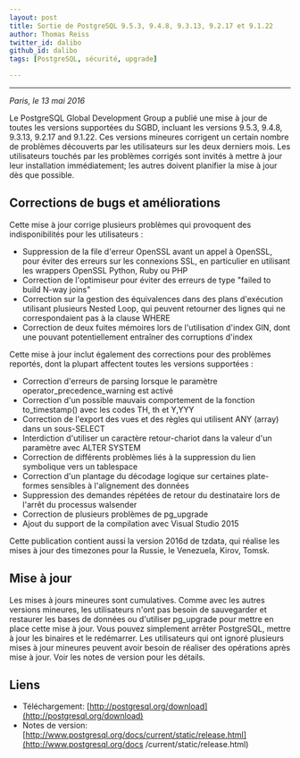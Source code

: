```yaml
---
layout: post
title: Sortie de PostgreSQL 9.5.3, 9.4.8, 9.3.13, 9.2.17 et 9.1.22
author: Thomas Reiss
twitter_id: dalibo
github_id: dalibo
tags: [PostgreSQL, sécurité, upgrade]

---
```


---
*Paris, le 13 mai 2016*

Le PostgreSQL Global Development Group a publié une mise à jour de toutes les versions supportées du SGBD, incluant les versions 9.5.3, 9.4.8, 9.3.13, 9.2.17 and 9.1.22. Ces versions mineures corrigent un certain nombre de problèmes découverts par les utilisateurs sur les deux derniers mois. Les utilisateurs touchés par les problèmes corrigés sont invités à mettre à jour leur installation immédiatement; les autres doivent planifier la mise à jour dès que possible.

<!--MORE-->

## Corrections de bugs et améliorations

Cette mise à jour corrige plusieurs problèmes qui provoquent des indisponibilités pour les utilisateurs :
* Suppression de la file d'erreur OpenSSL avant un appel à OpenSSL, pour éviter des erreurs sur les connexions SSL, en particulier en utilisant les wrappers OpenSSL Python, Ruby ou PHP
* Correction de l'optimiseur pour éviter des erreurs de type "failed to build N-way joins"
* Correction sur la gestion des équivalences dans des plans d'exécution utilisant plusieurs Nested Loop, qui peuvent retourner des lignes qui ne correspondaient pas à la clause WHERE
* Correction de deux fuites mémoires lors de l'utilisation d'index GIN, dont une pouvant potentiellement entraîner des corruptions d'index

Cette mise à jour inclut également des corrections pour des problèmes reportés, dont la plupart affectent toutes les versions supportées :
* Correction d'erreurs de parsing lorsque le paramètre operator_precedence_warning est activé
* Correction d'un possible mauvais comportement de la fonction to_timestamp() avec les codes TH, th et Y,YYY
* Correction de l'export des vues et des règles qui utilisent ANY (array) dans un sous-SELECT
* Interdiction d'utiliser un caractère retour-chariot dans la valeur d'un paramètre avec ALTER SYSTEM
* Correction de différents problèmes liés à la suppression du lien symbolique vers un tablespace
* Correction d'un plantage du décodage logique sur certaines plate-formes sensibles à l'alignement des données
* Suppression des demandes répétées de retour du destinataire lors de l'arrêt du processus walsender
* Correction de plusieurs problèmes de pg_upgrade
* Ajout du support de la compilation avec Visual Studio 2015

Cette publication contient aussi la version 2016d de tzdata, qui réalise les mises à jour des timezones pour la Russie, le Venezuela, Kirov, Tomsk.

## Mise à jour

Les mises à jours mineures sont cumulatives. Comme avec les autres versions mineures, les utilisateurs n'ont pas besoin de sauvegarder et restaurer les bases de données ou d'utiliser pg_upgrade pour mettre en place cette mise à jour. Vous pouvez simplement arrêter PostgreSQL, mettre à jour les binaires et le redémarrer. Les utilisateurs qui ont ignoré plusieurs mises à jour mineures peuvent avoir besoin de réaliser des opérations après mise à jour. Voir les notes de version pour les détails.

## Liens

* Téléchargement: [http://postgresql.org/download](http://postgresql.org/download)
* Notes de version: [http://www.postgresql.org/docs/current/static/release.html](http://www.postgresql.org/docs
/current/static/release.html)



